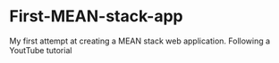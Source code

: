 # First-MEAN-stack-app
 My first attempt at creating a MEAN stack web application. Following a YoutTube tutorial
